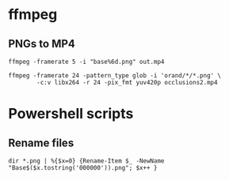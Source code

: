 # ffmpeg

## PNGs to MP4 

```
ffmpeg -framerate 5 -i "base%6d.png" out.mp4 
```
```
ffmpeg -framerate 24 -pattern_type glob -i 'orand/*/*.png' \
        -c:v libx264 -r 24 -pix_fmt yuv420p occlusions2.mp4
```




# Powershell scripts

## Rename files 
```
dir *.png | %{$x=0} {Rename-Item $_ -NewName "Base$($x.tostring('000000')).png"; $x++ }
```
